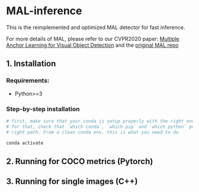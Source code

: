 # MAL-inference
This is the reimplemented and optimized MAL detector for fast inference. 

For more details of MAL, please refer to our CVPR2020 paper: [Multiple Anchor Learning for Visual Object Detection](https://openaccess.thecvf.com/content_CVPR_2020/papers/Ke_Multiple_Anchor_Learning_for_Visual_Object_Detection_CVPR_2020_paper.pdf)  and the [original MAL repo](https://github.com/DeLightCMU/MAL) 

## 1. Installation

### Requirements:
- Python>=3

### Step-by-step installation
```bash
# first, make sure that your conda is setup properly with the right environment
# for that, check that `which conda`, `which pip` and `which python` points to the
# right path. From a clean conda env, this is what you need to do

conda activate

```

## 2. Running for COCO metrics (Pytorch)


## 3. Running for single images (C++)

